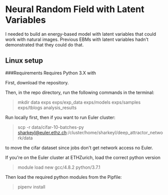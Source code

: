 # Neural Random Field with Latent Variables

I needed to build an energy-based model with latent variables that could work with natural images. Previous 
EBMs with latent variables hadn't demonstrated that
they could do that. 

## Linux setup
###Requirements
Requires Python 3.X with

First, download the repository.

Then, in the repo directory, run the following commands in the terminal:
> mkdir data exps exps/exp_data exps/models exps/samples exps/tblogs analysis_results

Run locally first, then if you want to run Euler cluster:
> scp -r data/cifar-10-batches-py  sharkeyl@euler.ethz.ch:/cluster/home/sharkeyl/deep_attractor_network/data

to move the cifar dataset since jobs don't get network
access no Euler.  

If you're on the Euler cluster at ETHZurich, load the 
correct python version
> module load new gcc/4.8.2 python/3.7.1

Then load the required python modules from the Pipfile:
> pipenv install

